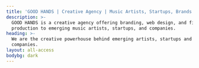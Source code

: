 ```yaml
---
title: 'GOOD HANDS | Creative Agency | Music Artists, Startups, Brands'
description: >-
  GOOD HANDS is a creative agency offering branding, web design, and film
  production to emerging music artists, startups, and companies.
heading: >-
  We are the creative powerhouse behind emerging artists, startups and
  companies.
layout: all-access
bodybg: dark
---
```


